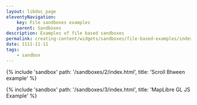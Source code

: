 ```yaml
---
layout: libdoc_page
eleventyNavigation:
    key: File sandboxes examples
    parent: Sandboxes
description: Examples of file based sandboxes
permalink: creating-content/widgets/sandboxes/file-based-examples/index.html
date: 1111-11-11
tags:
    - sandbox
---
```

{% include 'sandbox' path: '/sandboxes/2/index.html', title: 'Scroll Btween example' %}

{% include 'sandbox' path: '/sandboxes/3/index.html', title: 'MapLibre GL JS Example' %}
